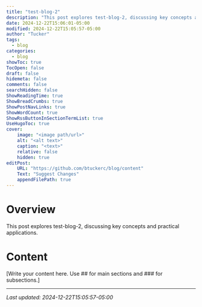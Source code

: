 ```yaml
---
title: "test-blog-2"
description: "This post explores test-blog-2, discussing key concepts and practical applications."
date: 2024-12-22T15:06:01-05:00
modified: 2024-12-22T15:05:57-05:00
author: "Tucker"
tags:
  - blog
categories:
  - blog
showToc: true
TocOpen: false
draft: false
hidemeta: false
comments: false
searchHidden: false
ShowReadingTime: true
ShowBreadCrumbs: true
ShowPostNavLinks: true
ShowWordCount: true
ShowRssButtonInSectionTermList: true
UseHugoToc: true
cover:
    image: "<image path/url>"
    alt: "<alt text>"
    caption: "<text>"
    relative: false
    hidden: true
editPost:
    URL: "https://github.com/btuckerc/blog/content"
    Text: "Suggest Changes"
    appendFilePath: true
---
```


# Overview
This post explores test-blog-2, discussing key concepts and practical applications.

# Content

[Write your content here. Use ## for main sections and ### for subsections.]


---
*Last updated: 2024-12-22T15:05:57-05:00*
